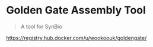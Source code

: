 # Golden Gate Assembly Tool

> A tool for SynBio

https://registry.hub.docker.com/u/wookoouk/goldengate/